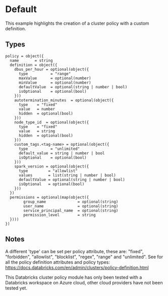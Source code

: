 # Default
This example highlights the creation of a cluster policy with a custom definition.

## Types

```hcl
policy = object({
  name       = string
  definition = object({
    dbus_per_hour = optional(object({
      type          = "range"
      maxValue      = optional(number)
      minValue      = optional(number)
      defaultValue  = optional(string | number | bool)
      isOptional    = optional(bool)
    }))
    autotermination_minutes  = optional(object({
      type    = "fixed"
      value   = number
      hidden  = optional(bool)
    }))
    node_type_id  = optional(object({
      type    = "fixed"
      value   = string
      hidden  = optional(bool)
    }))
    custom_tags.<tag-name> = optional(object({
      type          = "unlimited"
      default_value = string | number | bool
      isOptional    = optional(bool)
    }))
    spark_version = optional(object({
      type         = "allowlist"
      values       = list(string | number | bool)
      defaultValue = optional(string | number | bool)
      isOptional   = optional(bool)
    }))
  })
  permissions = optional(map(object({
        group_name              = optional(string)
        user_name               = optional(string)
        service_principal_name  = optional(string)
        permission_level        = string
  })))
})
```

## Notes
A different 'type' can be set per policy attribute, these are: "fixed", "forbidden", "allowlist", "blocklist", "regex", "range" and "unlimited".
See for all the policy definition attributes and policy types: https://docs.databricks.com/en/admin/clusters/policy-definition.html

This Databricks cluster policy module has only been tested with a Databricks workspace on Azure cloud, other cloud providers have not been tested yet.